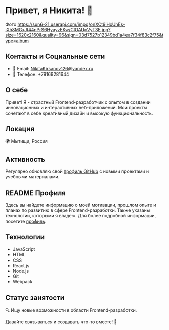 # Привет, я Никита! 👋


Фото https://sun6-21.userapi.com/impg/onXCt9iHxUhEs-iXh8MGxJt44nPrS6HyayzEKw/CIOAUoVyT3E.jpg?size=1620x2160&quality=96&sign=03d7527b12349bd1a4ea7f34f83c2f75&type=album

## Контакты и Социальные сети
- 📧 Email: NikitaKirsanov126@yandex.ru
- 📱 Телефон: +79169281644

## О себе
Привет! Я - страстный Frontend-разработчик с опытом в создании инновационных и интерактивных веб-приложений. Мои проекты сочетают в себе креативный дизайн и высокую функциональность.

## Локация
🌍 Мытищи, Россия

## Активность
Регулярно обновляю свой [профиль GitHub](https://github.com/GachiJ) с новыми проектами и учебными материалами.

## README Профиля
Здесь вы найдете информацию о моей мотивации, прошлом опыте и планах по развитию в сфере Frontend-разработки. Также указаны технологии, которыми я владею. Для более подробной информации, посетите [профиль](https://github.com/GachiJ).

## Технологии
 - JavaScript
 - HTML
 - CSS
 - React.js
 - Node.js
 - Git
 - Webpack

## Статус занятости
🔍 Ищу новые возможности в области Frontend-разработки.

Давайте связываться и создавать что-то вместе! 🚀

